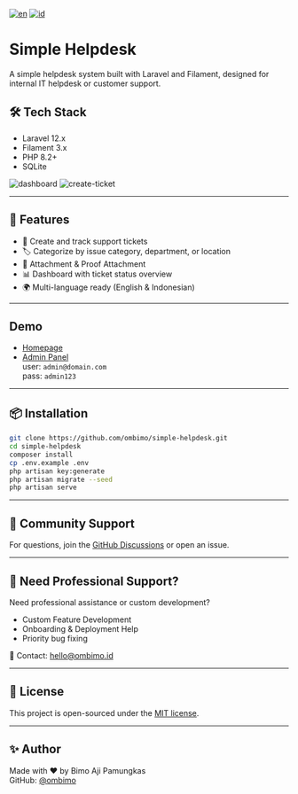 [![en](https://img.shields.io/badge/lang-en-green.svg)](README.md)
[![id](https://img.shields.io/badge/lang-id-blue.svg)](README.id.md)

# Simple Helpdesk

A simple helpdesk system built with Laravel and Filament, designed for internal IT helpdesk or customer support.

## 🛠️ Tech Stack

- Laravel 12.x
- Filament 3.x
- PHP 8.2+
- SQLite

![dashboard](https://simple-helpdesk.ombimo.id/storage/screenshot/01-dashboard.png)
![create-ticket](https://simple-helpdesk.ombimo.id/storage/screenshot/02-create-ticket.png)

---

## 🚀 Features

- 🧾 Create and track support tickets  
- 🏷️ Categorize by issue category, department, or location  
- 📎 Attachment & Proof Attachment  
- 📊 Dashboard with ticket status overview  
- 🌍 Multi-language ready (English & Indonesian)  

---

## Demo

- [Homepage](https://simple-helpdesk.ombimo.id/)
- [Admin Panel](https://simple-helpdesk.ombimo.id/admin)  
  user: `admin@domain.com`  
  pass: `admin123`

---

## 📦 Installation

```bash
git clone https://github.com/ombimo/simple-helpdesk.git
cd simple-helpdesk
composer install
cp .env.example .env
php artisan key:generate
php artisan migrate --seed
php artisan serve
```
---

## 💬 Community Support

For questions, join the [GitHub Discussions](https://github.com/ombimo/simple-helpdesk/discussions) or open an issue.

---

## 💼 Need Professional Support?

Need professional assistance or custom development?

- Custom Feature Development
- Onboarding & Deployment Help
- Priority bug fixing

📩 Contact: hello@ombimo.id

---

## 📄 License

This project is open-sourced under the [MIT license](LICENSE).

---

## ✨ Author

Made with ❤️ by Bimo Aji Pamungkas  
GitHub: [@ombimo](https://github.com/ombimo)

